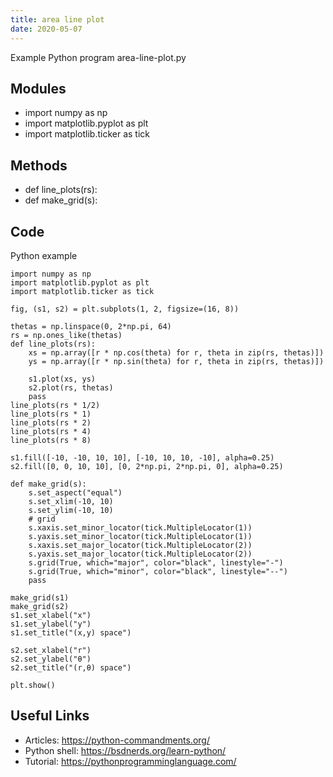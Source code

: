 ```yaml
---
title: area line plot
date: 2020-05-07
---
```

Example Python program area-line-plot.py

## Modules

* import numpy as np
* import matplotlib.pyplot as plt
* import matplotlib.ticker as tick

## Methods

* def line_plots(rs):
* def make_grid(s):

## Code

Python example

    import numpy as np
    import matplotlib.pyplot as plt
    import matplotlib.ticker as tick
    
    fig, (s1, s2) = plt.subplots(1, 2, figsize=(16, 8))
    
    thetas = np.linspace(0, 2*np.pi, 64)
    rs = np.ones_like(thetas)
    def line_plots(rs):
        xs = np.array([r * np.cos(theta) for r, theta in zip(rs, thetas)])
        ys = np.array([r * np.sin(theta) for r, theta in zip(rs, thetas)])
    
        s1.plot(xs, ys)
        s2.plot(rs, thetas)
        pass
    line_plots(rs * 1/2)
    line_plots(rs * 1)
    line_plots(rs * 2)
    line_plots(rs * 4)
    line_plots(rs * 8)
    
    s1.fill([-10, -10, 10, 10], [-10, 10, 10, -10], alpha=0.25)
    s2.fill([0, 0, 10, 10], [0, 2*np.pi, 2*np.pi, 0], alpha=0.25)
    
    def make_grid(s):
        s.set_aspect("equal")
        s.set_xlim(-10, 10)
        s.set_ylim(-10, 10)
        # grid
        s.xaxis.set_minor_locator(tick.MultipleLocator(1))
        s.yaxis.set_minor_locator(tick.MultipleLocator(1))
        s.xaxis.set_major_locator(tick.MultipleLocator(2))
        s.yaxis.set_major_locator(tick.MultipleLocator(2))
        s.grid(True, which="major", color="black", linestyle="-")
        s.grid(True, which="minor", color="black", linestyle="--")
        pass
    
    make_grid(s1)
    make_grid(s2)
    s1.set_xlabel("x")
    s1.set_ylabel("y")
    s1.set_title("(x,y) space")
    
    s2.set_xlabel("r")
    s2.set_ylabel("θ")
    s2.set_title("(r,θ) space")
    
    plt.show()
    

## Useful Links

- Articles: https://python-commandments.org/
- Python shell: https://bsdnerds.org/learn-python/
- Tutorial: https://pythonprogramminglanguage.com/
